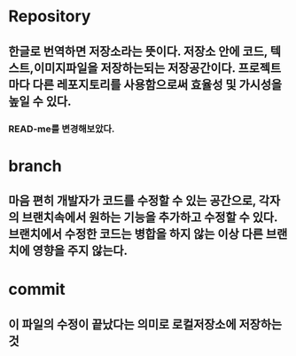 # Repository
## 한글로 번역하면 저장소라는 뜻이다. 저장소 안에 코드, 텍스트,이미지파일을 저장하는되는 저장공간이다. 프로젝트마다 다른 레포지토리를 사용함으로써 효율성 및 가시성을 높일 수 있다.
### READ-me를 변경해보았다.
# branch 
## 마음 편히 개발자가 코드를 수정할 수 있는 공간으로, 각자의 브랜치속에서 원하는 기능을 추가하고 수정할 수 있다. 브랜치에서 수정한 코드는 병합을 하지 않는 이상 다른 브랜치에 영향을 주지 않는다.

# commit 
## 이 파일의 수정이 끝났다는 의미로 로컬저장소에 저장하는 것
